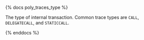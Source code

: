 {% docs poly_traces_type %}

The type of internal transaction. Common trace types are `CALL`, `DELEGATECALL`, and `STATICCALL`.

{% enddocs %}